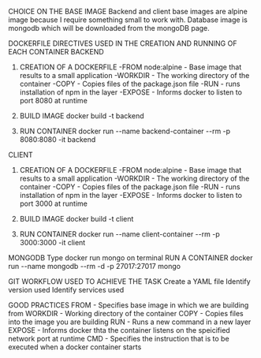 CHOICE ON THE BASE IMAGE
Backend and client base images are alpine image because I require something small to work with.
Database image is mongodb which will be downloaded from the mongoDB page.

DOCKERFILE DIRECTIVES USED IN THE CREATION AND RUNNING OF EACH CONTAINER
BACKEND
1. CREATION OF A DOCKERFILE
-FROM node:alpine - Base image that results to a small application
-WORKDIR - The working directory of the container
-COPY - Copies files of the package.json file
-RUN - runs installation of npm in the layer
-EXPOSE - Informs docker to listen to port 8080 at runtime

2. BUILD IMAGE
docker build -t backend

3. RUN CONTAINER 
docker run --name backend-container --rm -p 8080:8080 -it backend

CLIENT
1. CREATION OF A DOCKERFILE
-FROM node:alpine - Base image that results to a small application
-WORKDIR - The working directory of the container
-COPY - Copies files of the package.json file
-RUN - runs installation of npm in the layer
-EXPOSE - Informs docker to listen to port 3000 at runtime

2. BUILD IMAGE
docker build -t client

3. RUN CONTAINER 
docker run --name client-container --rm -p 3000:3000 -it client

MONGODB
Type docker run mongo on terminal
RUN A CONTAINER
docker run --name mongodb --rm -d -p 27017:27017 mongo

GIT WORKFLOW USED TO ACHIEVE THE TASK
Create a YAML file
Identify version used 
Identify services used

GOOD PRACTICES
FROM - Specifies base image in which we are building from
WORKDIR - Working directory of the container
COPY - Copies files into the image you are building
RUN - Runs a new command in a new layer
EXPOSE - Informs docker thta the container listens on the speicified network port at runtime
CMD - Specifies the instruction that is to be executed when a docker container starts

